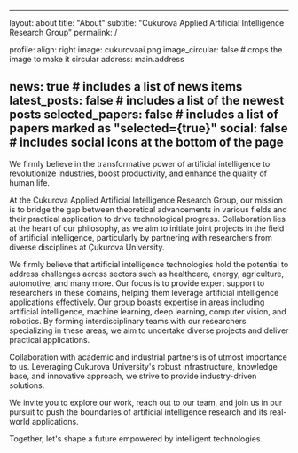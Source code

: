 <!-- ---
layout: about
title: about
permalink: /
subtitle: <a href='#'>Affiliations</a>. Address. Contacts. Motto. Etc.

profile:
  align: right
  image: prof_pic.jpg
  image_circular: false # crops the image to make it circular
  more_info: >
    <p>555 your office number</p>
    <p>123 your address street</p>
    <p>Your City, State 12345</p>

selected_papers: true # includes a list of papers marked as "selected={true}"
social: true # includes social icons at the bottom of the page

announcements:
  enabled: true # includes a list of news items
  scrollable: true # adds a vertical scroll bar if there are more than 3 news items
  limit: 5 # leave blank to include all the news in the `_news` folder

latest_posts:
  enabled: true
  scrollable: true # adds a vertical scroll bar if there are more than 3 new posts items
  limit: 3 # leave blank to include all the blog posts
---

Write your biography here. Tell the world about yourself. Link to your favorite [subreddit](http://reddit.com). You can put a picture in, too. The code is already in, just name your picture `prof_pic.jpg` and put it in the `img/` folder.

Put your address / P.O. box / other info right below your picture. You can also disable any of these elements by editing `profile` property of the YAML header of your `_pages/about.md`. Edit `_bibliography/papers.bib` and Jekyll will render your [publications page](/al-folio/publications/) automatically.

Link to your social media connections, too. This theme is set up to use [Font Awesome icons](https://fontawesome.com/) and [Academicons](https://jpswalsh.github.io/academicons/), like the ones below. Add your Facebook, Twitter, LinkedIn, Google Scholar, or just disable all of them. -->



---
layout: about
title: "About"
subtitle: "Cukurova Applied Artificial Intelligence Research Group"
permalink: /

profile:
  align: right
  image: cukurovaai.png
  image_circular: false # crops the image to make it circular
  address: main.address

news: true  # includes a list of news items
latest_posts: false  # includes a list of the newest posts
selected_papers: false # includes a list of papers marked as "selected={true}"
social: false  # includes social icons at the bottom of the page
---

We firmly believe in the transformative power of artificial intelligence to revolutionize industries, boost productivity, and enhance the quality of human life.

At the Cukurova Applied Artificial Intelligence Research Group, our mission is to bridge the gap between theoretical advancements in various fields and their practical application to drive technological progress. Collaboration lies at the heart of our philosophy, as we aim to initiate joint projects in the field of artificial intelligence, particularly by partnering with researchers from diverse disciplines at Çukurova University.

We firmly believe that artificial intelligence technologies hold the potential to address challenges across sectors such as healthcare, energy, agriculture, automotive, and many more. Our focus is to provide expert support to researchers in these domains, helping them leverage artificial intelligence applications effectively. Our group boasts expertise in areas including artificial intelligence, machine learning, deep learning, computer vision, and robotics. By forming interdisciplinary teams with our researchers specializing in these areas, we aim to undertake diverse projects and deliver practical applications.

Collaboration with academic and industrial partners is of utmost importance to us. Leveraging Cukurova University's robust infrastructure, knowledge base, and innovative approach, we strive to provide industry-driven solutions.

We invite you to explore our work, reach out to our team, and join us in our pursuit to push the boundaries of artificial intelligence research and its real-world applications.

Together, let's shape a future empowered by intelligent technologies.